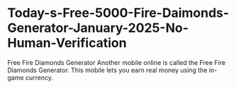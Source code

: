 # Today-s-Free-5000-Fire-Daimonds-Generator-January-2025-No-Human-Verification
Free Fire Diamonds Generator Another mobile online is called the Free Fire Diamonds Generator. This mobile lets you earn real money using the in-game currency.
